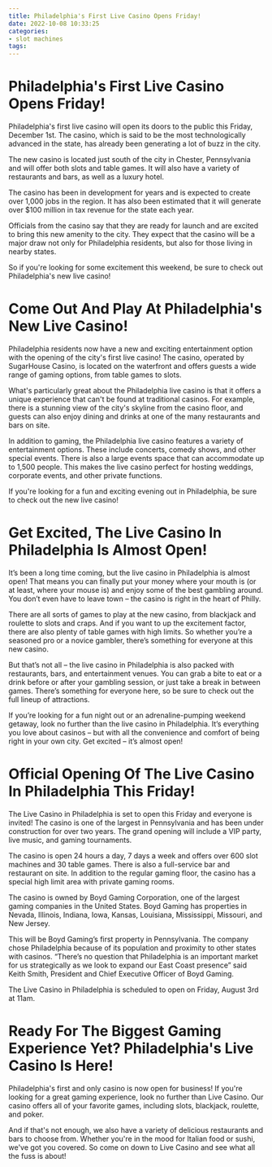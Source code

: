 ```yaml
---
title: Philadelphia's First Live Casino Opens Friday!
date: 2022-10-08 10:33:25
categories:
- slot machines
tags:
---
```



#  Philadelphia's First Live Casino Opens Friday!

Philadelphia's first live casino will open its doors to the public this Friday, December 1st. The casino, which is said to be the most technologically advanced in the state, has already been generating a lot of buzz in the city.

The new casino is located just south of the city in Chester, Pennsylvania and will offer both slots and table games. It will also have a variety of restaurants and bars, as well as a luxury hotel.

The casino has been in development for years and is expected to create over 1,000 jobs in the region. It has also been estimated that it will generate over $100 million in tax revenue for the state each year.

Officials from the casino say that they are ready for launch and are excited to bring this new amenity to the city. They expect that the casino will be a major draw not only for Philadelphia residents, but also for those living in nearby states.

So if you're looking for some excitement this weekend, be sure to check out Philadelphia's new live casino!

#  Come Out And Play At Philadelphia's New Live Casino!

Philadelphia residents now have a new and exciting entertainment option with the opening of the city's first live casino! The casino, operated by SugarHouse Casino, is located on the waterfront and offers guests a wide range of gaming options, from table games to slots.

What's particularly great about the Philadelphia live casino is that it offers a unique experience that can't be found at traditional casinos. For example, there is a stunning view of the city's skyline from the casino floor, and guests can also enjoy dining and drinks at one of the many restaurants and bars on site.

In addition to gaming, the Philadelphia live casino features a variety of entertainment options. These include concerts, comedy shows, and other special events. There is also a large events space that can accommodate up to 1,500 people. This makes the live casino perfect for hosting weddings, corporate events, and other private functions.

If you're looking for a fun and exciting evening out in Philadelphia, be sure to check out the new live casino!

#  Get Excited, The Live Casino In Philadelphia Is Almost Open!

It’s been a long time coming, but the live casino in Philadelphia is almost open! That means you can finally put your money where your mouth is (or at least, where your mouse is) and enjoy some of the best gambling around. You don’t even have to leave town – the casino is right in the heart of Philly.

There are all sorts of games to play at the new casino, from blackjack and roulette to slots and craps. And if you want to up the excitement factor, there are also plenty of table games with high limits. So whether you’re a seasoned pro or a novice gambler, there’s something for everyone at this new casino.

But that’s not all – the live casino in Philadelphia is also packed with restaurants, bars, and entertainment venues. You can grab a bite to eat or a drink before or after your gambling session, or just take a break in between games. There’s something for everyone here, so be sure to check out the full lineup of attractions.

If you’re looking for a fun night out or an adrenaline-pumping weekend getaway, look no further than the live casino in Philadelphia. It’s everything you love about casinos – but with all the convenience and comfort of being right in your own city. Get excited – it’s almost open!

#  Official Opening Of The Live Casino In Philadelphia This Friday!

The Live Casino in Philadelphia is set to open this Friday and everyone is invited! The casino is one of the largest in Pennsylvania and has been under construction for over two years. The grand opening will include a VIP party, live music, and gaming tournaments.

The casino is open 24 hours a day, 7 days a week and offers over 600 slot machines and 30 table games. There is also a full-service bar and restaurant on site. In addition to the regular gaming floor, the casino has a special high limit area with private gaming rooms.

The casino is owned by Boyd Gaming Corporation, one of the largest gaming companies in the United States. Boyd Gaming has properties in Nevada, Illinois, Indiana, Iowa, Kansas, Louisiana, Mississippi, Missouri, and New Jersey.

This will be Boyd Gaming’s first property in Pennsylvania. The company chose Philadelphia because of its population and proximity to other states with casinos. “There’s no question that Philadelphia is an important market for us strategically as we look to expand our East Coast presence” said Keith Smith, President and Chief Executive Officer of Boyd Gaming.

The Live Casino in Philadelphia is scheduled to open on Friday, August 3rd at 11am.

#  Ready For The Biggest Gaming Experience Yet? Philadelphia's Live Casino Is Here!

Philadelphia's first and only casino is now open for business! If you're looking for a great gaming experience, look no further than Live Casino. Our casino offers all of your favorite games, including slots, blackjack, roulette, and poker.

And if that's not enough, we also have a variety of delicious restaurants and bars to choose from. Whether you're in the mood for Italian food or sushi, we've got you covered. So come on down to Live Casino and see what all the fuss is about!